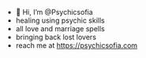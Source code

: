 - 👋 Hi, I’m @Psychicsofia
- healing using psychic skills 
- all love and marriage spells 
- bringing back lost lovers 
- reach me at https://psychicsofia.com 

<!---
Psychicsofia/Psychicsofia is a ✨ special ✨ repository because its `README.md` (this file) appears on your GitHub profile.
You can click the Preview link to take a look at your changes.
--->
